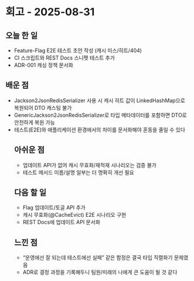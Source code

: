 # 회고 - 2025-08-31

## 오늘 한 일
- Feature-Flag E2E 테스트 초안 작성 (캐시 미스/히트/404)
- CI 스크립트와 REST Docs 스니펫 테스트 추가
- ADR-001 캐싱 정책 문서화

## 배운 점
- Jackson2JsonRedisSerializer<Object> 사용 시 캐시 히트 값이 LinkedHashMap으로 복원되어 DTO 캐스팅 불가
- GenericJackson2JsonRedisSerializer로 타입 메타데이터를 포함하면 DTO로 안전하게 복원 가능
- 테스트(E2E)와 애플리케이션 환경에서의 차이를 문서화해야 혼동을 줄일 수 있다

## 아쉬운 점
- 업데이트 API가 없어 캐시 무효화/재적재 시나리오는 검증 불가
- 테스트 메서드 이름/설명 일부는 더 명확히 개선 필요

## 다음 할 일
- Flag 업데이트/토글 API 추가
- 캐시 무효화(@CacheEvict) E2E 시나리오 구현
- REST Docs에 업데이트 API 문서화

## 느낀 점
- “운영에선 잘 되는데 테스트에선 실패” 같은 함정은 결국 타입 직렬화기 문제였음
- ADR로 결정 과정을 기록해두니 팀원/미래의 나에게 큰 도움이 될 것 같다
